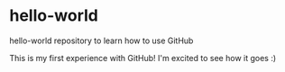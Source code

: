 # hello-world
hello-world repository to learn how to use GitHub

This is my first experience with GitHub! I'm excited to see how it goes :)
